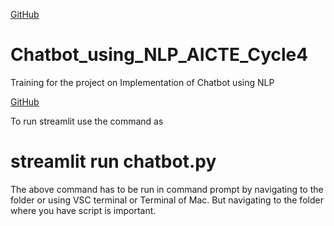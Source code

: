 [GitHub](https://drive.google.com/file/d/1qQE0SUg0lOKQTJ40I4Iwi94PAX21Bw1T/view?usp=drive_link)

# Chatbot_using_NLP_AICTE_Cycle4
Training for the project on Implementation of Chatbot using NLP

[GitHub](https://github.com/Sanghmitra12/ChatBot-.git)

To run streamlit use the command as
# streamlit run chatbot.py
The above command has to be run in command prompt by navigating to the folder or using VSC terminal or Terminal of Mac. But navigating to the folder where you have script is important.
